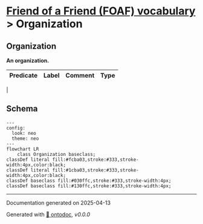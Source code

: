 # [Friend of a Friend (FOAF) vocabulary](../homepage.md) > Organization

## Organization

**An organization.**

| Predicate                        | Label                            | Comment                              | Type |
| -------------------------------- | -------------------------------- | ------------------------------------ | ---- |
|

## Schema

```mermaid
---
config:
  look: neo
  theme: neo
---
flowchart LR
    class Organization baseclass;
classDef literal fill:#fcba03,stroke:#333,stroke-width:4px,color:black;
classDef literal fill:#1cba03,stroke:#333,stroke-width:4px,color:black;
classDef baseclass fill:#030ffc,stroke:#333,stroke-width:4px;
classDef baseclass fill:#130ffc,stroke:#333,stroke-width:4px;
```

---

Documentation generated on 2025-04-13

Generated with [📑 ontodoc](https://github.com/StephaneBranly/ontodoc), *v0.0.0*